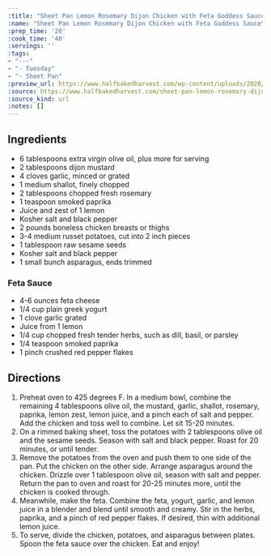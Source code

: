 ```yaml
---
:title: "Sheet Pan Lemon Rosemary Dijon Chicken with Feta Goddess Sauce\t\t"
:name: "Sheet Pan Lemon Rosemary Dijon Chicken with Feta Goddess Sauce\t\t"
:prep_time: '20'
:cook_time: '40'
:servings: ''
:tags:
- "---"
- "- Tuesday"
- "- Sheet Pan"
:preview_url: https://www.halfbakedharvest.com/wp-content/uploads/2020/04/Sheet-Pan-Lemon-Rosemary-Dijon-Chicken-and-Potatoes-with-Feta-Goddess-Sauce-1-500x500.jpg
:source: https://www.halfbakedharvest.com/sheet-pan-lemon-rosemary-dijon-chicken/
:source_kind: url
:notes: []
---
```


## Ingredients
- 6 tablespoons extra virgin olive oil, plus more for serving
- 2 tablespoons dijon mustard
- 4 cloves garlic, minced or grated
- 1  medium shallot, finely chopped
- 2 tablespoons chopped fresh rosemary
- 1 teaspoon smoked paprika
- Juice and zest of 1 lemon
- Kosher salt and black pepper
- 2 pounds boneless chicken breasts or thighs
- 3-4 medium russet potatoes, cut into 2 inch pieces
- 1 tablespoon raw sesame seeds
- Kosher salt and black pepper
- 1  small bunch asparagus, ends trimmed

### Feta Sauce
- 4-6 ounces feta cheese
- 1/4 cup plain greek yogurt
- 1 clove garlic grated
- Juice from 1 lemon
- 1/4 cup chopped fresh tender herbs, such as dill, basil, or parsley
- 1/4 teaspoon smoked paprika
- 1 pinch crushed red pepper flakes


## Directions
1. Preheat oven to 425 degrees F. In a medium bowl, combine the remaining 4 tablespoons olive oil, the mustard, garlic, shallot, rosemary, paprika, lemon zest, lemon juice, and a pinch each of salt and pepper. Add the chicken and toss well to combine. Let sit 15-20 minutes.
2. On a rimmed baking sheet, toss the potatoes with 2 tablespoons olive oil and the sesame seeds. Season with salt and black pepper. Roast for 20 minutes, or until tender.
3. Remove the potatoes from the oven and push them to one side of the pan. Put the chicken on the other side. Arrange asparagus around the chicken. Drizzle over 1 tablespoon olive oil, season with salt and pepper. Return the pan to oven and roast for 20-25 minutes more, until the chicken is cooked through.
4. Meanwhile, make the feta. Combine the feta, yogurt, garlic, and lemon juice in a blender and blend until smooth and creamy. Stir in the herbs, paprika, and a pinch of red pepper flakes. If desired, thin with additional lemon juice.
5. To serve, divide the chicken, potatoes, and asparagus between plates. Spoon the feta sauce over the chicken. Eat and enjoy!
